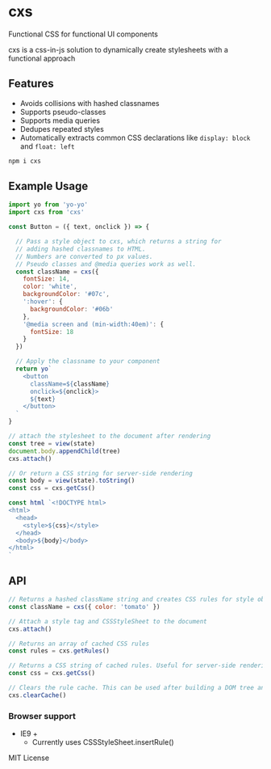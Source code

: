 
# cxs

Functional CSS for functional UI components

cxs is a css-in-js solution to dynamically create stylesheets with a functional approach

## Features
- Avoids collisions with hashed classnames
- Supports pseudo-classes
- Supports media queries
- Dedupes repeated styles
- Automatically extracts common CSS declarations like `display: block` and `float: left`


```sh
npm i cxs
```

## Example Usage

```js
import yo from 'yo-yo'
import cxs from 'cxs'

const Button = ({ text, onclick }) => {

  // Pass a style object to cxs, which returns a string for
  // adding hashed classnames to HTML.
  // Numbers are converted to px values.
  // Pseudo classes and @media queries work as well.
  const className = cxs({
    fontSize: 14,
    color: 'white',
    backgroundColor: '#07c',
    ':hover': {
      backgroundColor: '#06b'
    },
    '@media screen and (min-width:40em)': {
      fontSize: 18
    }
  })

  // Apply the classname to your component
  return yo`
    <button
      className=${className}
      onclick=${onclick}>
      ${text}
    </button>
  `
}
```

```js
// attach the stylesheet to the document after rendering
const tree = view(state)
document.body.appendChild(tree)
cxs.attach()
```

```js
// Or return a CSS string for server-side rendering
const body = view(state).toString()
const css = cxs.getCss()

const html `<!DOCTYPE html>
<html>
  <head>
    <style>${css}</style>
  </head>
  <body>${body}</body>
</html>
`
```

## API

```js
// Returns a hashed className string and creates CSS rules for style objects
const className = cxs({ color: 'tomato' })

// Attach a style tag and CSSStyleSheet to the document
cxs.attach()

// Returns an array of cached CSS rules
const rules = cxs.getRules()

// Returns a CSS string of cached rules. Useful for server-side rendering
const css = cxs.getCss()

// Clears the rule cache. This can be used after building a DOM tree and attaching styles
cxs.clearCache()
```

### Browser support

- IE9 +
  - Currently uses CSSStyleSheet.insertRule()

MIT License
